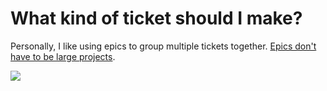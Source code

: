 # What kind of ticket should I make?

Personally, I like using epics to group multiple tickets together. [Epics don't have to be large projects](https://support.atlassian.com/jira-software-cloud/docs/what-is-an-epic/).

[![](https://mermaid.ink/img/pako:eNqNU8FuwjAM_RUrp02CH-AwpI0dOIwdYEMT5RBal0ZtkypxQAj49zmQboUhtB5a9_n5-dlN9yI1GYqByCuzTQtpCWajRANfjvjtYV5IglLpDEwOpNISCVxhfJXBGGpZ4vAR-v0nkK6c-tWMH_uxA0XQBC2ucWTsDowF4tzwmOiz-i__VH74QncAd0YWnOmHYHmbOzGHgL35ilRT4ZQ7KHTvNjDcfq6qCqhAi7BCqCPp5INZrRN3YeW2VMcZNipdvPJteQZfLErC0AZyZR3F1RzOW_uXbpxigtsPh_ZTVh7j6jRuwTMGmwBeGO2yO_Y4M1IWU7qWyk7olVrUuqroyAW7u_u84D4Mc8dZHHCsN-hIrSUpo6MtqUF14YsZLwq6rhpV4j1WbPjs120bWPl1O_FPJec7qvz2NxOUCNNihCtazDiAEPFxFD1Ro62lyvif2YfCRPAhqDERAw4zzCV_8kQk-shU32R8Sl4zxfsUg1xWDntCejLTnU7FgKzHljRScm1lHVnHb9rQQMs)](https://mermaid-js.github.io/mermaid-live-editor/edit#pako:eNqNU8FuwjAM_RUrp02CH-AwpI0dOIwdYEMT5RBal0ZtkypxQAj49zmQboUhtB5a9_n5-dlN9yI1GYqByCuzTQtpCWajRANfjvjtYV5IglLpDEwOpNISCVxhfJXBGGpZ4vAR-v0nkK6c-tWMH_uxA0XQBC2ucWTsDowF4tzwmOiz-i__VH74QncAd0YWnOmHYHmbOzGHgL35ilRT4ZQ7KHTvNjDcfq6qCqhAi7BCqCPp5INZrRN3YeW2VMcZNipdvPJteQZfLErC0AZyZR3F1RzOW_uXbpxigtsPh_ZTVh7j6jRuwTMGmwBeGO2yO_Y4M1IWU7qWyk7olVrUuqroyAW7u_u84D4Mc8dZHHCsN-hIrSUpo6MtqUF14YsZLwq6rhpV4j1WbPjs120bWPl1O_FPJec7qvz2NxOUCNNihCtazDiAEPFxFD1Ro62lyvif2YfCRPAhqDERAw4zzCV_8kQk-shU32R8Sl4zxfsUg1xWDntCejLTnU7FgKzHljRScm1lHVnHb9rQQMs)
